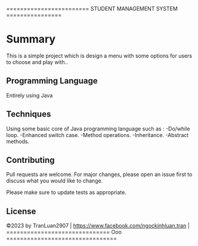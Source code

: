 ======================== STUDENT MANAGEMENT SYSTEM ================

# Summary

This is a simple project which is design a menu with some options for users to choose and play with..

## Programming Language

Entirely using Java

## Techniques 

Using some basic core of Java programming language such as :
-Do/while loop.
-Enhanced switch case.
-Method operations.
-Inheritance.
-Abstract methods.


## Contributing

Pull requests are welcome. For major changes, please open an issue first
to discuss what you would like to change.

Please make sure to update tests as appropriate.

## License

©2023 by TranLuan2907 | https://www.facebook.com/ngockinhluan.tran |
============================== Ooo ================================
